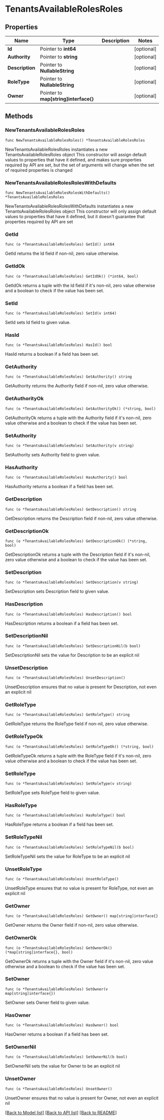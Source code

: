 # TenantsAvailableRolesRoles

## Properties

Name | Type | Description | Notes
------------ | ------------- | ------------- | -------------
**Id** | Pointer to **int64** |  | [optional] 
**Authority** | Pointer to **string** |  | [optional] 
**Description** | Pointer to **NullableString** |  | [optional] 
**RoleType** | Pointer to **NullableString** |  | [optional] 
**Owner** | Pointer to **map[string]interface{}** |  | [optional] 

## Methods

### NewTenantsAvailableRolesRoles

`func NewTenantsAvailableRolesRoles() *TenantsAvailableRolesRoles`

NewTenantsAvailableRolesRoles instantiates a new TenantsAvailableRolesRoles object
This constructor will assign default values to properties that have it defined,
and makes sure properties required by API are set, but the set of arguments
will change when the set of required properties is changed

### NewTenantsAvailableRolesRolesWithDefaults

`func NewTenantsAvailableRolesRolesWithDefaults() *TenantsAvailableRolesRoles`

NewTenantsAvailableRolesRolesWithDefaults instantiates a new TenantsAvailableRolesRoles object
This constructor will only assign default values to properties that have it defined,
but it doesn't guarantee that properties required by API are set

### GetId

`func (o *TenantsAvailableRolesRoles) GetId() int64`

GetId returns the Id field if non-nil, zero value otherwise.

### GetIdOk

`func (o *TenantsAvailableRolesRoles) GetIdOk() (*int64, bool)`

GetIdOk returns a tuple with the Id field if it's non-nil, zero value otherwise
and a boolean to check if the value has been set.

### SetId

`func (o *TenantsAvailableRolesRoles) SetId(v int64)`

SetId sets Id field to given value.

### HasId

`func (o *TenantsAvailableRolesRoles) HasId() bool`

HasId returns a boolean if a field has been set.

### GetAuthority

`func (o *TenantsAvailableRolesRoles) GetAuthority() string`

GetAuthority returns the Authority field if non-nil, zero value otherwise.

### GetAuthorityOk

`func (o *TenantsAvailableRolesRoles) GetAuthorityOk() (*string, bool)`

GetAuthorityOk returns a tuple with the Authority field if it's non-nil, zero value otherwise
and a boolean to check if the value has been set.

### SetAuthority

`func (o *TenantsAvailableRolesRoles) SetAuthority(v string)`

SetAuthority sets Authority field to given value.

### HasAuthority

`func (o *TenantsAvailableRolesRoles) HasAuthority() bool`

HasAuthority returns a boolean if a field has been set.

### GetDescription

`func (o *TenantsAvailableRolesRoles) GetDescription() string`

GetDescription returns the Description field if non-nil, zero value otherwise.

### GetDescriptionOk

`func (o *TenantsAvailableRolesRoles) GetDescriptionOk() (*string, bool)`

GetDescriptionOk returns a tuple with the Description field if it's non-nil, zero value otherwise
and a boolean to check if the value has been set.

### SetDescription

`func (o *TenantsAvailableRolesRoles) SetDescription(v string)`

SetDescription sets Description field to given value.

### HasDescription

`func (o *TenantsAvailableRolesRoles) HasDescription() bool`

HasDescription returns a boolean if a field has been set.

### SetDescriptionNil

`func (o *TenantsAvailableRolesRoles) SetDescriptionNil(b bool)`

 SetDescriptionNil sets the value for Description to be an explicit nil

### UnsetDescription
`func (o *TenantsAvailableRolesRoles) UnsetDescription()`

UnsetDescription ensures that no value is present for Description, not even an explicit nil
### GetRoleType

`func (o *TenantsAvailableRolesRoles) GetRoleType() string`

GetRoleType returns the RoleType field if non-nil, zero value otherwise.

### GetRoleTypeOk

`func (o *TenantsAvailableRolesRoles) GetRoleTypeOk() (*string, bool)`

GetRoleTypeOk returns a tuple with the RoleType field if it's non-nil, zero value otherwise
and a boolean to check if the value has been set.

### SetRoleType

`func (o *TenantsAvailableRolesRoles) SetRoleType(v string)`

SetRoleType sets RoleType field to given value.

### HasRoleType

`func (o *TenantsAvailableRolesRoles) HasRoleType() bool`

HasRoleType returns a boolean if a field has been set.

### SetRoleTypeNil

`func (o *TenantsAvailableRolesRoles) SetRoleTypeNil(b bool)`

 SetRoleTypeNil sets the value for RoleType to be an explicit nil

### UnsetRoleType
`func (o *TenantsAvailableRolesRoles) UnsetRoleType()`

UnsetRoleType ensures that no value is present for RoleType, not even an explicit nil
### GetOwner

`func (o *TenantsAvailableRolesRoles) GetOwner() map[string]interface{}`

GetOwner returns the Owner field if non-nil, zero value otherwise.

### GetOwnerOk

`func (o *TenantsAvailableRolesRoles) GetOwnerOk() (*map[string]interface{}, bool)`

GetOwnerOk returns a tuple with the Owner field if it's non-nil, zero value otherwise
and a boolean to check if the value has been set.

### SetOwner

`func (o *TenantsAvailableRolesRoles) SetOwner(v map[string]interface{})`

SetOwner sets Owner field to given value.

### HasOwner

`func (o *TenantsAvailableRolesRoles) HasOwner() bool`

HasOwner returns a boolean if a field has been set.

### SetOwnerNil

`func (o *TenantsAvailableRolesRoles) SetOwnerNil(b bool)`

 SetOwnerNil sets the value for Owner to be an explicit nil

### UnsetOwner
`func (o *TenantsAvailableRolesRoles) UnsetOwner()`

UnsetOwner ensures that no value is present for Owner, not even an explicit nil

[[Back to Model list]](../README.md#documentation-for-models) [[Back to API list]](../README.md#documentation-for-api-endpoints) [[Back to README]](../README.md)


